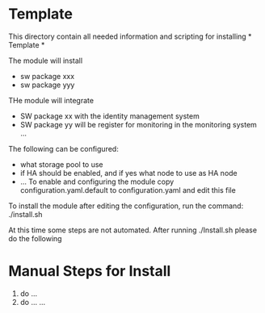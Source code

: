 # Template

This directory contain all needed information and scripting for installing
    * Template *

The module will install

- sw package xxx
- sw package yyy

THe module will integrate 
- SW package xx with the identity management system
- SW package yy will be register for monitoring in the monitoring system
...

The following can be configured:
- what storage pool to use
- if HA should be enabled, and if yes what node to use as HA node
- ...
To enable and configuring the module copy configuration.yaml.default to configuration.yaml and edit this file

To install the module after editing the configuration, run the command:
 ./install.sh

At this time some steps are not automated. After running ./Install.sh please do the following

# Manual Steps for Install

1) do ...
2) do ...
...

